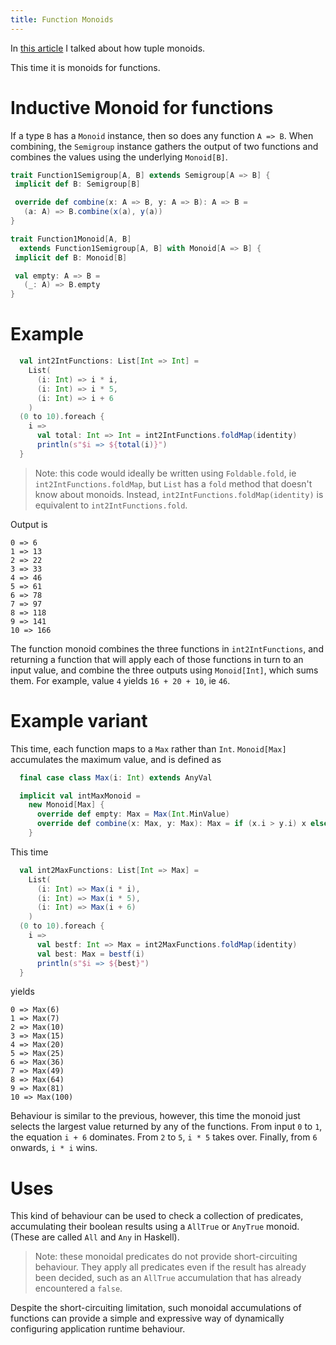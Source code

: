 ```yaml
---
title: Function Monoids 
---
```


In [this article](https://leigh-perry.github.io/posts/2019-10-25-monoids-1.html)
I talked about how tuple monoids.

This time it is monoids for functions. 

# Inductive Monoid for functions

If a type `B` has a `Monoid` instance, then so does any function `A => B`.
When combining, the `Semigroup` instance gathers the output of two functions
and combines the values using the underlying `Monoid[B]`.
```scala
trait Function1Semigroup[A, B] extends Semigroup[A => B] {
 implicit def B: Semigroup[B]

 override def combine(x: A => B, y: A => B): A => B =
   (a: A) => B.combine(x(a), y(a))
}

trait Function1Monoid[A, B]
  extends Function1Semigroup[A, B] with Monoid[A => B] {
 implicit def B: Monoid[B]

 val empty: A => B =
   (_: A) => B.empty
}
```

# Example

```scala
  val int2IntFunctions: List[Int => Int] =
    List(
      (i: Int) => i * i,
      (i: Int) => i * 5,
      (i: Int) => i + 6
    )
  (0 to 10).foreach {
    i =>
      val total: Int => Int = int2IntFunctions.foldMap(identity)
      println(s"$i => ${total(i)}")
  }
```

> Note: this code would ideally be written using `Foldable.fold`, ie
> `int2IntFunctions.foldMap`, but `List` has a `fold` method that doesn't
> know about monoids. Instead, `int2IntFunctions.foldMap(identity)` 
> is equivalent to `int2IntFunctions.fold`.

Output is
```
0 => 6
1 => 13
2 => 22
3 => 33
4 => 46
5 => 61
6 => 78
7 => 97
8 => 118
9 => 141
10 => 166
```

The function monoid combines the three functions in `int2IntFunctions`, 
and returning a function that will apply each of those functions in turn
to an input value, and combine the three outputs using `Monoid[Int]`, which sums them.
For example, value `4` yields `16 + 20 + 10`, ie `46`.

# Example variant

This time, each function maps to a `Max` rather than `Int`.
`Monoid[Max]` accumulates the maximum value, and is defined as
```scala
  final case class Max(i: Int) extends AnyVal

  implicit val intMaxMonoid =
    new Monoid[Max] {
      override def empty: Max = Max(Int.MinValue)
      override def combine(x: Max, y: Max): Max = if (x.i > y.i) x else y
    }
```

This time
```scala
  val int2MaxFunctions: List[Int => Max] =
    List(
      (i: Int) => Max(i * i),
      (i: Int) => Max(i * 5),
      (i: Int) => Max(i + 6)
    )
  (0 to 10).foreach {
    i =>
      val bestf: Int => Max = int2MaxFunctions.foldMap(identity)
      val best: Max = bestf(i)
      println(s"$i => ${best}")
  }
```
yields
```
0 => Max(6)
1 => Max(7)
2 => Max(10)
3 => Max(15)
4 => Max(20)
5 => Max(25)
6 => Max(36)
7 => Max(49)
8 => Max(64)
9 => Max(81)
10 => Max(100)
```

Behaviour is similar to the previous, however, this time the monoid
just selects the largest value returned by any of the functions.
From input `0` to `1`, the equation `i + 6` dominates. 
From `2` to `5`, `i * 5` takes over.
Finally, from `6` onwards, `i * i` wins.

# Uses

This kind of behaviour can be used to check a collection of predicates,
accumulating their boolean results using a `AllTrue` or `AnyTrue` monoid.
(These are called `All` and `Any` in Haskell).

> Note: these monoidal predicates do not provide short-circuiting behaviour.
> They apply all predicates even if the result has already been decided, such
> as an `AllTrue` accumulation that has already encountered a `false`.

Despite the short-circuiting limitation, such monoidal accumulations of 
functions can provide a simple and expressive way of dynamically configuring 
application runtime behaviour.